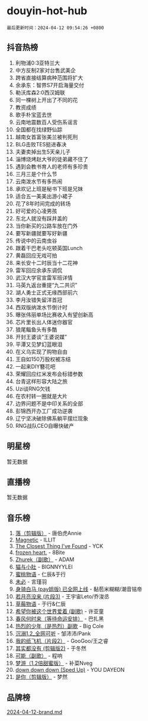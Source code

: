 # douyin-hot-hub

`最后更新时间：2024-04-12 09:54:26 +0800`

## 抖音热榜

1. 利物浦0:3亚特兰大
1. 中方反制2家对台售武美企
1. 跨省直接结算病种范围将扩大
1. 余承东：智界S7开启海量交付
1. 勒沃库森2:0西汉姆联
1. 同一棵树上开出了不同的花
1. 教资成绩
1. 歌手朴宝蓝去世
1. 云南地震数百人受伤系谣言
1. 全国都在找绿野仙踪
1. 越南女首富张美兰被判死刑
1. BLG击败TES挺进春决
1. 夫妻卖掉出生5天亲儿子
1. 淄博烧烤赵大爷的徒弟藏不住了
1. 遇到会教书育人的老师有多珍贵
1. 三月三是个什么节
1. 云南泼水节有多热闹
1. 承欢记上班是秘书下班是兄妹
1. 适合五一美美出游小裙子
1. 花了8年时间完成的转场
1. 好可爱的心凌男孩
1. 东北人就没有踩井盖的
1. 当你新买的公路车放在门外
1. 要写新疆就要写好新疆
1. 传说中的云南虫谷
1. 跟着干巴老头吃顿英国Lunch
1. 黄磊回应无戏可拍
1. 来长安十二时辰当十二花神
1. 雷军回应余承东调侃
1. 武汉大学官宣雷军班详情
1. 马英九返台重提“九二共识”
1. 湖人勇士正式无缘西部前六
1. 李月汝错失留洋首冠
1. 西双版纳泼水节倒计时
1. 曝张伟丽单场比赛收入有望创新高
1. 芯片里长出人体迷你器官
1. 狼尾鲻鱼头有多酷
1. 开封王婆谈“王婆说媒”
1. 平潭又见梦幻蓝眼泪
1. 在义乌实现了购物自由
1. 王自如150万股权被冻结
1. 一起来DIY簪花吧
1. 荣耀回应红米发布会标错参数
1. 台青这样形容大陆之旅
1. Uzi谈RNG欠钱
1. 在农村转一圈就是大片
1. 边界问题不是中印关系的全部
1. 彭锦西开办工厂成功逆袭
1. 辽宁坚决破除佛系躺平摆烂现象
1. RNG战队CEO自曝快破产

## 明星榜

暂无数据

## 直播榜

暂无数据

## 音乐榜

1. [落（剪辑版）](https://sf6-cdn-tos.douyinstatic.com/obj/tos-cn-ve-2774/o0h6HvN1BBbli9LtU3i5fQIleBQMF5Cg4TZmmC) - 唐伯虎Annie
1. [Magnetic](https://sf3-cdn-tos.douyinstatic.com/obj/tos-cn-ve-2774/oAQCYdBNZfLACGDmVFAsfAtpy32tqErgQ3XgBN) - ILLIT
1. [The Closest Thing I've Found](https://sf5-hl-cdn-tos.douyinstatic.com/obj/tos-cn-ve-2774/514ab5d9146f4d2ca454b7adff8e5e4d) - YCK
1. [frozen heart.](https://sf5-hl-cdn-tos.douyinstatic.com/obj/tos-cn-ve-2774/oIIWJfyjIACZA9zQMtnJ6hQQhFC4vhCupoRBsO) - 8Bite
1. [Zhurek（副歌）](https://sf6-cdn-tos.douyinstatic.com/obj/tos-cn-ve-2774/ooQm8FBZQDlf0btEYgVpCcSCQfrdJGBEKZYBGS) - ADAM
1. [猫与小肚](https://sf5-hl-cdn-tos.douyinstatic.com/obj/tos-cn-ve-2774/osZeoClMECgK8DYl6VebABgbchEtPYQjZEnRtd) - BIGNNYYLEI
1. [蜜桃物语](https://sf27-cdn-tos.douyinstatic.com/obj/tos-cn-ve-2774/oIhOSCZtIACtYU4XQkngiW9kCBfVD1Fz9IYeqL) - 仁辰&于行
1. [未必](https://sf3-cdn-tos.douyinstatic.com/obj/tos-cn-ve-2774/ogntQMFnKQDZUgTCYuJgfLEtleYZZFxBQqhhFB) - 言瑾羽
1. [身骑白马 (pay姐版) 已全网上线](https://sf5-hl-cdn-tos.douyinstatic.com/obj/tos-cn-ve-2774/oQLO5ZgLsFkaDhdIIveF2zUCgfweY0gWaH4AQG) - 黏苞米糊糊/潮音铭帝
1. [若月亮没来 (片段3)](https://sf6-cdn-tos.douyinstatic.com/obj/tos-cn-ve-2774/okfyEUsGW1B1ovJi5JiN9IjvAT2lMwA054GoEB) - 王宇宙Leto/乔浚丞
1. [草莓物语](https://sf6-cdn-tos.douyinstatic.com/obj/tos-cn-ve-2774/okynhJ7jEAIIZBfsLgYMEI8QC3WbQNN66RKzhT) - 于行&仁辰
1. [希望你被这个世界爱着 (副歌)](https://sf5-hl-cdn-tos.douyinstatic.com/obj/tos-cn-ve-2774/oUHCmWQfZlE3QQBKBeD8rCFLpJzPgCpImhsxMt) - 许亚童
1. [春风何时来（等待命运安排）](https://sf5-hl-cdn-tos.douyinstatic.com/obj/tos-cn-ve-2774/oICBNbD3gelMfB4WgiD1KI2jQtXZE2FgHLwtsl) - 巴扎黑
1. [热烈的少年（是热烈）副歌](https://sf6-cdn-tos.douyinstatic.com/obj/tos-cn-ve-2774/owVNI0CLDAUMtSz6TEYvfFBFL4UDFFhLfgK8fa) - Big Cole
1. [沉溺1.2_全网可听](https://sf3-cdn-tos.douyinstatic.com/obj/tos-cn-ve-2774/ok2QoiBqsWAX9McZmWiI9gAB0EzwD4Xj6yfmtH) - 邹沛沛/Pank
1. [我的纸飞机（片段2）](https://sf5-hl-cdn-tos.douyinstatic.com/obj/tos-cn-ve-2774/oM2ZrKcg2CD5AeRB2gkeXOFB1IxAGJdZPazYHf) - GooGoo/王之睿
1. [其实都没有 (剪辑版2)](https://sf5-hl-cdn-tos.douyinstatic.com/obj/tos-cn-ve-2774/oEBNQenHZtBhxYjGgUDQk0BCHTigQafgFlbQ7k) - 于冬然
1. [可能（副歌）](https://sf5-hl-cdn-tos.douyinstatic.com/obj/tos-cn-ve-2774/cde1731888894259b333569393c2fb51) - 程响
1. [梦游（1.2倍甜蜜版）](https://sf5-hl-cdn-tos.douyinstatic.com/obj/tos-cn-ve-2774/o4gyAUm8hwufoEABmwVIiQtHsFuGzAEEWtNMzo) - 补菜Nveg
1. [down down down (Sped Up)](https://sf5-hl-cdn-tos.douyinstatic.com/obj/tos-cn-ve-2774/ow80iABiXIO9DsFwK6WeZKMaJRi3BPJAotDy8m) - YOU DAYEON
1. [是你（剪辑版）](https://sf5-hl-cdn-tos.douyinstatic.com/obj/tos-cn-ve-2774/46019dae783c4c969944217fe1cfafc4) - 梦然

## 品牌榜

[2024-04-12-brand.md](2024-04-12-brand.md)
